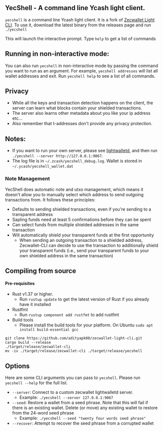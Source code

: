## YecShell - A command line Ycash light client. 

`yecshell` is a command line Ycash light client. It is a fork of [Zecwallet Light CLI](https://github.com/adityapk00/zecwallet-light-cli). To use it, download the latest binary from the releases page and run `./yecshell`

This will launch the interactive prompt. Type `help` to get a list of commands

## Running in non-interactive mode:
You can also run `yecshell` in non-interactive mode by passing the command you want to run as an argument. For example, `yecshell addresses` will list all wallet addresses and exit. 
Run `yecshell help` to see a list of all commands. 

## Privacy 
* While all the keys and transaction detection happens on the client, the server can learn what blocks contain your shielded transactions.
* The server also learns other metadata about you like your ip address etc...
* Also remember that t-addresses don't provide any privacy protection.

## Notes:
* If you want to run your own server, please see [lightwalletd](https://github.com/yecdev/lightwalletd), and then run `./yecshell --server http://127.0.0.1:9067`.
* The log file is in `~/.zcash/yecshell_debug.log`. Wallet is stored in `~/.ycash/yecshell_wallet.dat`

### Note Management
YecShell does automatic note and utxo management, which means it doesn't allow you to manually select which address to send outgoing transactions from. It follows these principles:
* Defaults to sending shielded transactions, even if you're sending to a transparent address
* Sapling funds need at least 5 confirmations before they can be spent
* Can select funds from multiple shielded addresses in the same transaction
* Will automatically shield your transparent funds at the first opportunity
    * When sending an outgoing transaction to a shielded address, Zecwallet-CLI can decide to use the transaction to additionally shield your transparent funds (i.e., send your transparent funds to your own shielded address in the same transaction)

## Compiling from source

#### Pre-requisites
* Rust v1.37 or higher.
    * Run `rustup update` to get the latest version of Rust if you already have it installed
* Rustfmt
    * Run `rustup component add rustfmt` to add rustfmt
* Build tools
    * Please install the build tools for your platform. On Ubuntu `sudo apt install build-essential gcc`

```
git clone https://github.com/adityapk00/zecwallet-light-cli.git
cargo build --release
./target/release/zecwallet-cli
mv -iv ./target/release/zecwallet-cli ./target/release/yecshell
```

## Options
Here are some CLI arguments you can pass to `yecshell`. Please run `yecshell --help` for the full list. 

* `--server`: Connect to a custom zecwallet lightwalletd server. 
    * Example: `./yecshell --server 127.0.0.1:9067`
* `--seed`: Restore a wallet from a seed phrase. Note that this will fail if there is an existing wallet. Delete (or move) any existing wallet to restore from the 24-word seed phrase
    * Example: `./yecshell --seed "twenty four words seed phrase"`
 * `--recover`: Attempt to recover the seed phrase from a corrupted wallet
 
